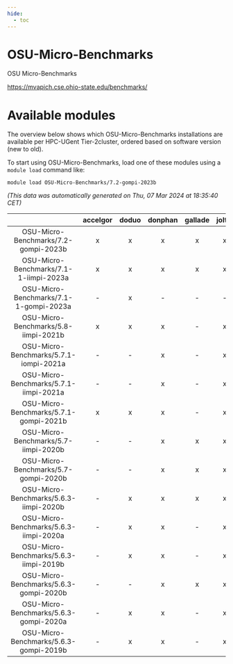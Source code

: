 ```yaml
---
hide:
  - toc
---
```


OSU-Micro-Benchmarks
====================


OSU Micro-Benchmarks

https://mvapich.cse.ohio-state.edu/benchmarks/
# Available modules


The overview below shows which OSU-Micro-Benchmarks installations are available per HPC-UGent Tier-2cluster, ordered based on software version (new to old).

To start using OSU-Micro-Benchmarks, load one of these modules using a `module load` command like:

```shell
module load OSU-Micro-Benchmarks/7.2-gompi-2023b
```

*(This data was automatically generated on Thu, 07 Mar 2024 at 18:35:40 CET)*  

| |accelgor|doduo|donphan|gallade|joltik|skitty|
| :---: | :---: | :---: | :---: | :---: | :---: | :---: |
|OSU-Micro-Benchmarks/7.2-gompi-2023b|x|x|x|x|x|x|
|OSU-Micro-Benchmarks/7.1-1-iimpi-2023a|x|x|x|x|x|x|
|OSU-Micro-Benchmarks/7.1-1-gompi-2023a|-|x|-|-|-|-|
|OSU-Micro-Benchmarks/5.8-iimpi-2021b|x|x|x|-|x|x|
|OSU-Micro-Benchmarks/5.7.1-iompi-2021a|-|-|x|-|x|x|
|OSU-Micro-Benchmarks/5.7.1-iimpi-2021a|-|-|x|-|x|x|
|OSU-Micro-Benchmarks/5.7.1-gompi-2021b|x|x|x|-|x|x|
|OSU-Micro-Benchmarks/5.7-iimpi-2020b|-|-|x|x|x|x|
|OSU-Micro-Benchmarks/5.7-gompi-2020b|-|-|x|x|x|x|
|OSU-Micro-Benchmarks/5.6.3-iimpi-2020b|-|x|x|x|x|x|
|OSU-Micro-Benchmarks/5.6.3-iimpi-2020a|-|x|x|-|x|x|
|OSU-Micro-Benchmarks/5.6.3-iimpi-2019b|-|x|x|-|x|x|
|OSU-Micro-Benchmarks/5.6.3-gompi-2020b|-|-|x|x|x|x|
|OSU-Micro-Benchmarks/5.6.3-gompi-2020a|-|x|x|-|x|x|
|OSU-Micro-Benchmarks/5.6.3-gompi-2019b|-|x|x|-|x|x|
